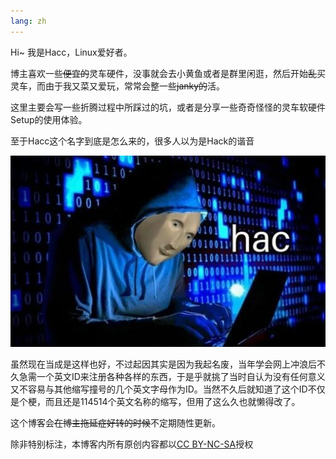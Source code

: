 ```yaml
---
lang: zh
---
```


Hi~ 我是Hacc，Linux爱好者。

博主喜欢一些~~便宜的~~灵车硬件，没事就会去小黄鱼或者是群里闲逛，然后开始~~乱~~买灵车，而由于我又菜又爱玩，常常会整一些~~janky的~~活。

这里主要会写一些折腾过程中所踩过的坑，或者是分享一些奇奇怪怪的灵车软硬件Setup的使用体验。

至于Hacc这个名字到底是怎么来的，很多人以为是Hack的谐音

![Meme man hac](./_images/Meme%20man%20hac.jpg)

虽然现在当成是这样也好，不过起因其实是因为我起名废，当年学会网上冲浪后不久急需一个英文ID来注册各种各样的东西，于是乎就挑了当时自认为没有任何意义又不容易与其他缩写撞号的几个英文字母作为ID。当然不久后就知道了这个ID不仅是个梗，而且还是114514个英文名称的缩写，但用了这么久也就懒得改了。

这个博客会~~在博主拖延症好转的时候~~不定期随性更新。

除非特别标注，本博客内所有原创内容都以[CC BY-NC-SA](https://creativecommons.org/licenses/by-nc-sa/4.0/deed.zh-hans)授权